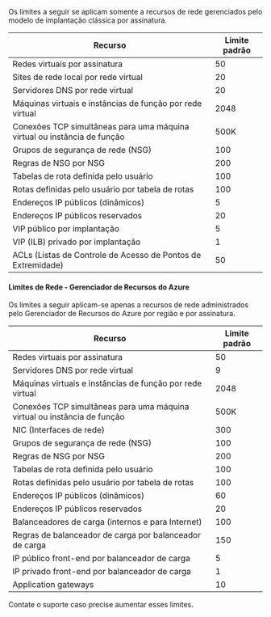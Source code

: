 Os limites a seguir se aplicam somente a recursos de rede gerenciados pelo modelo de implantação clássica por assinatura.

Recurso| Limite padrão
--- | ---
Redes virtuais por assinatura | 50
Sites de rede local por rede virtual | 20
Servidores DNS por rede virtual | 20
Máquinas virtuais e instâncias de função por rede virtual | 2048
Conexões TCP simultâneas para uma máquina virtual ou instância de função | 500K
Grupos de segurança de rede (NSG) | 100
Regras de NSG por NSG | 200
Tabelas de rota definida pelo usuário | 100
Rotas definidas pelo usuário por tabela de rotas | 100
Endereços IP públicos (dinâmicos) | 5
Endereços IP públicos reservados | 20
VIP público por implantação | 5
VIP (ILB) privado por implantação | 1
ACLs (Listas de Controle de Acesso de Pontos de Extremidade) | 50


#### Limites de Rede - Gerenciador de Recursos do Azure

Os limites a seguir aplicam-se apenas a recursos de rede administrados pelo Gerenciador de Recursos do Azure por região e por assinatura.

Recurso| Limite padrão
--- | ---
Redes virtuais por assinatura | 50
Servidores DNS por rede virtual | 9
Máquinas virtuais e instâncias de função por rede virtual | 2048
Conexões TCP simultâneas para uma máquina virtual ou instância de função | 500K
NIC (Interfaces de rede) | 300
Grupos de segurança de rede (NSG) | 100
Regras de NSG por NSG | 200
Tabelas de rota definida pelo usuário | 100
Rotas definidas pelo usuário por tabela de rotas | 100
Endereços IP públicos (dinâmicos) | 60
Endereços IP públicos reservados | 20
Balanceadores de carga (internos e para Internet) | 100
Regras de balanceador de carga por balanceador de carga | 150
IP público front-end por balanceador de carga | 5
IP privado front-end por balanceador de carga | 1
Application gateways | 10

Contate o suporte caso precise aumentar esses limites.

<!----HONumber=Sept15_HO1-->